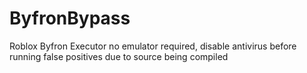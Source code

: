 # ByfronBypass
Roblox Byfron Executor no emulator required, disable antivirus before running false positives due to source being compiled
